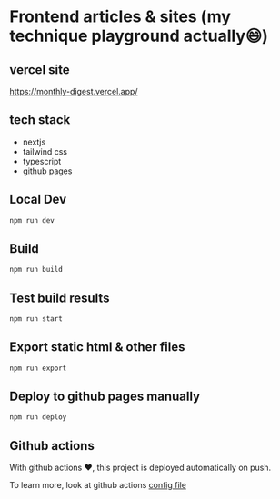 # Frontend articles & sites (my technique playground actually😄)

## vercel site 
https://monthly-digest.vercel.app/
## tech stack
  - nextjs
  - tailwind css
  - typescript
  - github pages
## Local Dev

```bash
npm run dev
```

## Build

```bash
npm run build
```

## Test build results

```bash
npm run start
```

## Export static html & other files

```bash
npm run export
```

## Deploy to github pages manually

```bash
npm run deploy
```

## Github actions
With github actions ❤, this project is deployed automatically on push.

To learn more, look at github actions [config file](./.github/workflows/main.yml)



